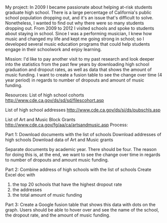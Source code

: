 My project:
In 2009 I became passionate about helping at-risk students graduate high school. 
There is a large percentage of California's public school population dropping out, 
and it's an issue that's difficult to solve. Nonetheless, I wanted to find out why 
there were so many students dropping out. From 2009 to 2012 I visited schools and 
spoke to students about staying in school. Since I was a performing musician, I 
knew how music and changed my life and kept me going strong in school; so I 
developed several music education programs that could help students engage in 
their schoolwork and enjoy learning. 

Mission:
I'd like to pay another visit to my past research and look deeper into the 
statistics from the past few years by downloading high school graduation and 
dropout rates, as well as data that shows the amount of music funding. I want 
to create a fusion table to see the change over time (4 year period) in regards 
to number of dropouts and amount of music funding. 

Resources:
List of high school cohorts
http://www.cde.ca.gov/ds/sd/sd/filescohort.asp 

List of high school addresses
http://www.cde.ca.gov/ds/si/ds/pubschls.asp

List of Art and Music Block Grants
http://www.cde.ca.gov/fg/aa/ca/artsandmusic.asp 
Process:

Part 1:
Download documents with the list of schools
Download addresses of high schools
Download data of Art and Music grants 

Separate documents by academic year. There should be four.
The reason for doing this is, at the end, we want to see the change over 
time in regards to number of dropouts and amount music funding. 

Part 2:
Combine address of high schools with the list of schools
Create Excel doc with 
1.	the top 20 schools that have the highest dropout rate
2.	the addresses
3.	the total amount of music funding

Part 3:
Create a Google fusion table that shows this data with dots on the graph. 
Users should be able to hover over and see the name of the school, the 
dropout rate, and the amount of music funding.










